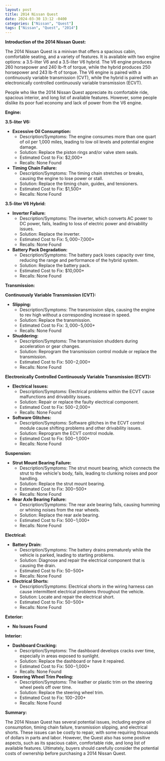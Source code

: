 ```yaml
---
layout: post
title: 2014 Nissan Quest
date: 2024-03-30 13:12 -0400
categories: ["Nissan", "Quest"]
tags: ["Nissan", "Quest", "2014"]
---
```

**Introduction of the 2014 Nissan Quest:**

The 2014 Nissan Quest is a minivan that offers a spacious cabin, comfortable seating, and a variety of features. It is available with two engine options: a 3.5-liter V6 and a 3.5-liter V6 hybrid. The V6 engine produces 260 horsepower and 240 lb-ft of torque, while the hybrid produces 250 horsepower and 243 lb-ft of torque. The V6 engine is paired with a continuously variable transmission (CVT), while the hybrid is paired with an electronically controlled continuously variable transmission (ECVT).

People who like the 2014 Nissan Quest appreciate its comfortable ride, spacious interior, and long list of available features. However, some people dislike its poor fuel economy and lack of power from the V6 engine.

**Engine:**

**3.5-liter V6:**

* **Excessive Oil Consumption:**
    * Description/Symptoms: The engine consumes more than one quart of oil per 1,000 miles, leading to low oil levels and potential engine damage.
    * Solution: Replace the piston rings and/or valve stem seals.
    * Estimated Cost to Fix: $2,000+
    * Recalls: None Found
* **Timing Chain Failure:**
    * Description/Symptoms: The timing chain stretches or breaks, causing the engine to lose power or stall.
    * Solution: Replace the timing chain, guides, and tensioners.
    * Estimated Cost to Fix: $1,500+
    * Recalls: None Found

**3.5-liter V6 Hybrid:**

* **Inverter Failure:**
    * Description/Symptoms: The inverter, which converts AC power to DC power, fails, leading to loss of electric power and drivability issues.
    * Solution: Replace the inverter.
    * Estimated Cost to Fix: $5,000-$7,000+
    * Recalls: None Found
* **Battery Pack Degradation:**
    * Description/Symptoms: The battery pack loses capacity over time, reducing the range and performance of the hybrid system.
    * Solution: Replace the battery pack.
    * Estimated Cost to Fix: $10,000+
    * Recalls: None Found

**Transmission:**

**Continuously Variable Transmission (CVT):**

* **Slipping:**
    * Description/Symptoms: The transmission slips, causing the engine to rev high without a corresponding increase in speed.
    * Solution: Replace the transmission.
    * Estimated Cost to Fix: $3,000-$5,000+
    * Recalls: None Found
* **Shuddering:**
    * Description/Symptoms: The transmission shudders during acceleration or gear changes.
    * Solution: Reprogram the transmission control module or replace the transmission.
    * Estimated Cost to Fix: $500-$2,000+
    * Recalls: None Found

**Electronically Controlled Continuously Variable Transmission (ECVT):**

* **Electrical Issues:**
    * Description/Symptoms: Electrical problems within the ECVT cause malfunctions and drivability issues.
    * Solution: Repair or replace the faulty electrical component.
    * Estimated Cost to Fix: $500-$2,000+
    * Recalls: None Found
* **Software Glitches:**
    * Description/Symptoms: Software glitches in the ECVT control module cause shifting problems and other drivability issues.
    * Solution: Reprogram the ECVT control module.
    * Estimated Cost to Fix: $500-$1,000+
    * Recalls: None Found

**Suspension:**

* **Strut Mount Bearing Failure:**
    * Description/Symptoms: The strut mount bearing, which connects the strut to the vehicle's body, fails, leading to clunking noises and poor handling.
    * Solution: Replace the strut mount bearing.
    * Estimated Cost to Fix: $300-$500+
    * Recalls: None Found
* **Rear Axle Bearing Failure:**
    * Description/Symptoms: The rear axle bearing fails, causing humming or whining noises from the rear wheels.
    * Solution: Replace the rear axle bearing.
    * Estimated Cost to Fix: $500-$1,000+
    * Recalls: None Found

**Electrical:**

* **Battery Drain:**
    * Description/Symptoms: The battery drains prematurely while the vehicle is parked, leading to starting problems.
    * Solution: Diagnose and repair the electrical component that is causing the drain.
    * Estimated Cost to Fix: $50-$500+
    * Recalls: None Found
* **Electrical Shorts:**
    * Description/Symptoms: Electrical shorts in the wiring harness can cause intermittent electrical problems throughout the vehicle.
    * Solution: Locate and repair the electrical short.
    * Estimated Cost to Fix: $50-$500+
    * Recalls: None Found

**Exterior:**

* **No Issues Found**

**Interior:**

* **Dashboard Cracking:**
    * Description/Symptoms: The dashboard develops cracks over time, especially in areas exposed to sunlight.
    * Solution: Replace the dashboard or have it repaired.
    * Estimated Cost to Fix: $500-$1,000+
    * Recalls: None Found
* **Steering Wheel Trim Peeling:**
    * Description/Symptoms: The leather or plastic trim on the steering wheel peels off over time.
    * Solution: Replace the steering wheel trim.
    * Estimated Cost to Fix: $100-$200+
    * Recalls: None Found

**Summary:**

The 2014 Nissan Quest has several potential issues, including engine oil consumption, timing chain failure, transmission slipping, and electrical shorts. These issues can be costly to repair, with some requiring thousands of dollars in parts and labor. However, the Quest also has some positive aspects, such as its spacious cabin, comfortable ride, and long list of available features. Ultimately, buyers should carefully consider the potential costs of ownership before purchasing a 2014 Nissan Quest.
